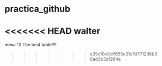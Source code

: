 # practica_github
<<<<<<< HEAD
walter
=======
mesa 10
The best table!!!!

>>>>>>> a95c10e0cff655e31c7d771236b38ad3b3d1984e
